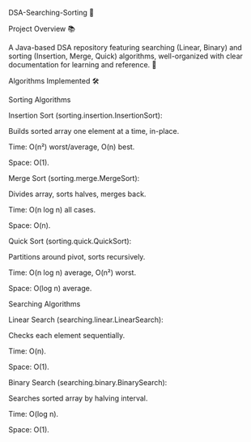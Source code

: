 DSA-Searching-Sorting 🚀

Project Overview 📚

A Java-based DSA repository featuring searching (Linear, Binary) and sorting (Insertion, Merge, Quick) algorithms, well-organized with clear documentation for learning and reference. 🚀

Algorithms Implemented 🛠️

Sorting Algorithms





Insertion Sort (sorting.insertion.InsertionSort):





Builds sorted array one element at a time, in-place.



Time: O(n²) worst/average, O(n) best.



Space: O(1).



Merge Sort (sorting.merge.MergeSort):





Divides array, sorts halves, merges back.



Time: O(n log n) all cases.



Space: O(n).



Quick Sort (sorting.quick.QuickSort):





Partitions around pivot, sorts recursively.



Time: O(n log n) average, O(n²) worst.



Space: O(log n) average.

Searching Algorithms





Linear Search (searching.linear.LinearSearch):





Checks each element sequentially.



Time: O(n).



Space: O(1).



Binary Search (searching.binary.BinarySearch):





Searches sorted array by halving interval.



Time: O(log n).



Space: O(1).
